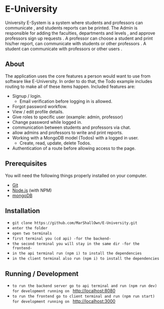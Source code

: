 # E-University

University E-System is a system where students and professors can communicate , and students reports can be printed.
The Admin is responsible for adding the faculties, departments and levels , and
approve professors sign up requests .
A professor can choose a student and print his/her report, can communicate
with students or other professors .
A student can communicate with professors or other users .

## About
The application uses the core features a person would want to use from software like E-University. In order to do that, the Todo example includes routing to make all of these items happen. Included features are:
* Signup / login.
  * Email verification before logging in is allowed.
* Forgot password workflow.
* View / edit profile details.
* Give roles to specific user (example: admin, professor)
* Change password while logged in.
* communication between students and professors via chat.
* allow admins and professors to write and print reports.
* Working with a MongoDB model (Todos) with a logged in user.
  * Create, read, update, delete Todos.
* Authentication of a route before allowing access to the page.

## Prerequisites
You will need the following things properly installed on your computer.

* [Git](http://git-scm.com/)
* [Node.js](http://nodejs.org/) (with NPM)
* [mongoDB](https://www.mongodb.com/try/download/community)

## Installation
* `git clone https://github.com/MarShallOwn/E-University.git`
* `enter the folder`
* `open two terminals`
* `first terminal you (cd api) -for the backend-`
* `the second terminal you will stay in the same dir -for the frontend-`
* `in the api terminal run (npm i) to install the dependencies`
* `in the client terminal also run (npm i) to install the dependencies`

## Running / Development
* `to run the backend server go to api terminal and run (npm run dev) for development running on ` [http://localhost:8080](http://localhost:8080)
* `to run the frontend go to client terminal and run (npm run start) for development running on ` [http://localhost:3000](http://localhost:3000)
